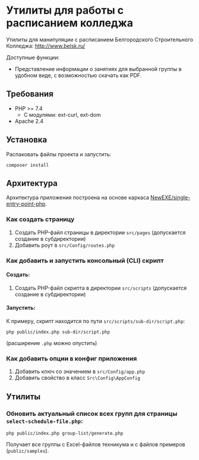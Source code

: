 # Утилиты для работы с расписанием колледжа
Утилиты для манипуляции с расписанием Белгородского Строительного Колледжа: http://www.belsk.ru/

Доступные функции:
* Представление информации о занятиях для выбранной группы в удобном виде, с возможностью скачать как PDF.

## Требования
* PHP >= 7.4
    - С модулями: ext-curl, ext-dom
* Apache 2.4

## Установка
Распаковать файлы проекта и запустить:
```
composer install
```
## Архитектура
Архитектура приложения построена на основе каркаса [NewEXE/single-entry-point-php](https://github.com/NewEXE/single-entry-point-php).

### Как создать страницу
1. Создать PHP-файл страницы в директории `src/pages` (допускается создание в субдиректории)
2. Добавить роут в `src/Config/routes.php`

### Как добавить и запустить консольный (CLI) скрипт
#### Создать:
1. Создать PHP-файл скрипта в директории `src/scripts` (допускается создание в субдиректории)
#### Запустить:
К примеру, скрипт находится по пути `src/scripts/sub-dir/script.php`:
```
php public/index.php sub-dir/script.php
```
(расширение `.php` можно опустить)

### Как добавить опции в конфиг приложения
1. Добавить ключ со значением в `src/Config/app.php`
2. Добавить свойство в класс `Src\Config\AppConfig`

## Утилиты
### Обновить актуальный список всех групп для страницы `select-schedule-file.php`:
```
php public/index.php group-list/generate.php
```
Получает все группы с Excel-файлов техникума и с файлов примеров (`public/samples`).
